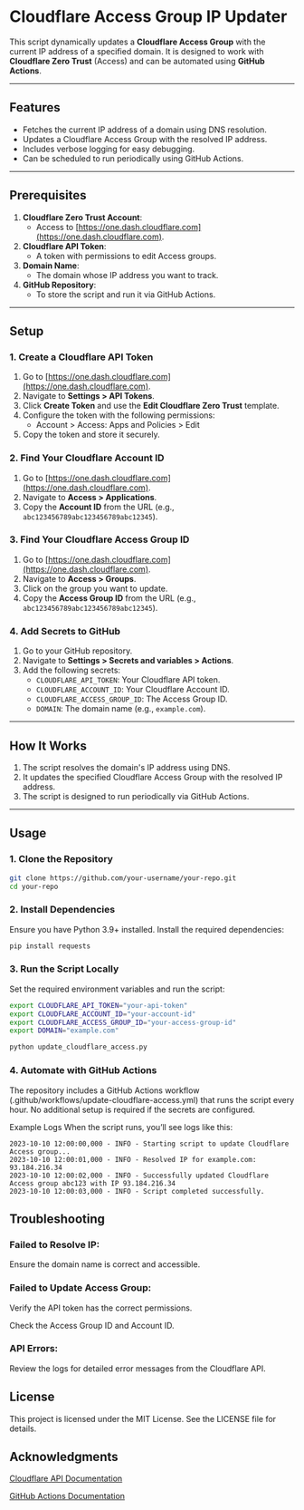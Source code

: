 # Cloudflare Access Group IP Updater

This script dynamically updates a **Cloudflare Access Group** with the current IP address of a specified domain. It is designed to work with **Cloudflare Zero Trust** (Access) and can be automated using **GitHub Actions**.

---

## **Features**
- Fetches the current IP address of a domain using DNS resolution.
- Updates a Cloudflare Access Group with the resolved IP address.
- Includes verbose logging for easy debugging.
- Can be scheduled to run periodically using GitHub Actions.

---

## **Prerequisites**
1. **Cloudflare Zero Trust Account**:
   - Access to [https://one.dash.cloudflare.com](https://one.dash.cloudflare.com).
2. **Cloudflare API Token**:
   - A token with permissions to edit Access groups.
3. **Domain Name**:
   - The domain whose IP address you want to track.
4. **GitHub Repository**:
   - To store the script and run it via GitHub Actions.

---

## **Setup**

### **1. Create a Cloudflare API Token**
1. Go to [https://one.dash.cloudflare.com](https://one.dash.cloudflare.com).
2. Navigate to **Settings > API Tokens**.
3. Click **Create Token** and use the **Edit Cloudflare Zero Trust** template.
4. Configure the token with the following permissions:
   - Account > Access: Apps and Policies > Edit
5. Copy the token and store it securely.

### **2. Find Your Cloudflare Account ID**
1. Go to [https://one.dash.cloudflare.com](https://one.dash.cloudflare.com).
2. Navigate to **Access > Applications**.
3. Copy the **Account ID** from the URL (e.g., `abc123456789abc123456789abc12345`).

### **3. Find Your Cloudflare Access Group ID**
1. Go to [https://one.dash.cloudflare.com](https://one.dash.cloudflare.com).
2. Navigate to **Access > Groups**.
3. Click on the group you want to update.
4. Copy the **Access Group ID** from the URL (e.g., `abc123456789abc123456789abc12345`).

### **4. Add Secrets to GitHub**
1. Go to your GitHub repository.
2. Navigate to **Settings > Secrets and variables > Actions**.
3. Add the following secrets:
   - `CLOUDFLARE_API_TOKEN`: Your Cloudflare API token.
   - `CLOUDFLARE_ACCOUNT_ID`: Your Cloudflare Account ID.
   - `CLOUDFLARE_ACCESS_GROUP_ID`: The Access Group ID.
   - `DOMAIN`: The domain name (e.g., `example.com`).

---

## **How It Works**
1. The script resolves the domain's IP address using DNS.
2. It updates the specified Cloudflare Access Group with the resolved IP address.
3. The script is designed to run periodically via GitHub Actions.

---

## **Usage**

### **1. Clone the Repository**
```bash
git clone https://github.com/your-username/your-repo.git
cd your-repo
```

### 2. Install Dependencies
Ensure you have Python 3.9+ installed. Install the required dependencies:

```bash
pip install requests
```

### 3. Run the Script Locally
Set the required environment variables and run the script:

```bash
export CLOUDFLARE_API_TOKEN="your-api-token"
export CLOUDFLARE_ACCOUNT_ID="your-account-id"
export CLOUDFLARE_ACCESS_GROUP_ID="your-access-group-id"
export DOMAIN="example.com"

python update_cloudflare_access.py
```

### 4. Automate with GitHub Actions
The repository includes a GitHub Actions workflow (.github/workflows/update-cloudflare-access.yml) that runs the script every hour. No additional setup is required if the secrets are configured.

Example Logs
When the script runs, you’ll see logs like this:

```
2023-10-10 12:00:00,000 - INFO - Starting script to update Cloudflare Access group...
2023-10-10 12:00:01,000 - INFO - Resolved IP for example.com: 93.184.216.34
2023-10-10 12:00:02,000 - INFO - Successfully updated Cloudflare Access group abc123 with IP 93.184.216.34
2023-10-10 12:00:03,000 - INFO - Script completed successfully.
```

## Troubleshooting
### Failed to Resolve IP:

Ensure the domain name is correct and accessible.

### Failed to Update Access Group:

Verify the API token has the correct permissions.

Check the Access Group ID and Account ID.

### API Errors:

Review the logs for detailed error messages from the Cloudflare API.

## License
This project is licensed under the MIT License. See the LICENSE file for details.

## Acknowledgments
[Cloudflare API Documentation][def1]

[GitHub Actions Documentation][def2]

[def1]: https://developers.cloudflare.com/api/
[def2]: https://docs.github.com/en/actions